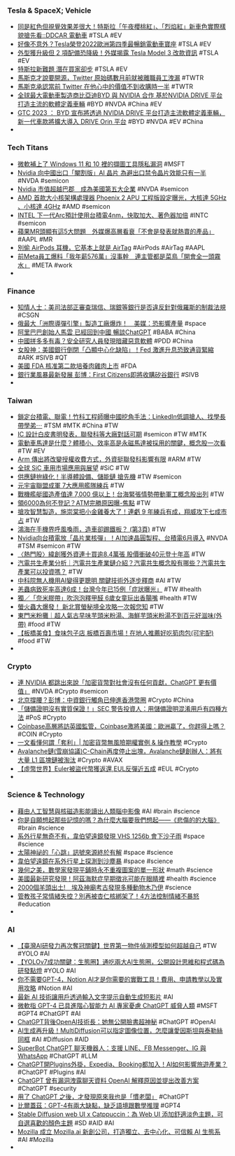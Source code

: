 ### Tesla & SpaceX; Vehicle
- [同是紅色但視覺效果差很大！特斯拉「午夜櫻桃紅」、「烈焰紅」新車色實際樣貌搶先看::DDCAR 電動車](https://www.ddcar.com.tw/article/34739) #TSLA #EV
- [好像不意外？Tesla榮登2022歐洲第四季最暢銷電動車寶座](https://autos.udn.com/autos/amp/story/7826/7055459) #TSLA #EV
- [外型獲升級但 2 項配備恐降級！外媒揭露 Tesla Model 3 改款資訊](https://auto.ltn.com.tw/amp/news/22465/) #TSLA #EV
- [特斯拉新難題 潛在買家卻步](https://www.chinatimes.com/amp/newspapers/20230326000115-260203) #TSLA #EV
- [馬斯克才說要開源，Twitter 原始碼數月前就被離職員工洩漏](https://technews.tw/2023/03/27/twitter-source-code-got-leaked-on-github-for-months/) #TWTR
- [馬斯克承認當前 Twitter 在他心中的價值不到收購時一半](https://finance.technews.tw/2023/03/26/twitter-is-worth-less-than-half-of-what-it-was-when-it-was-acquired/) #TWTR
- [全球最大電動車製造商比亞迪BYD 與 NVIDIA 合作 基於NVIDIA DRIVE 平台打造主流的軟體定義車輛](https://auto-graphic.com/nvidia-byd-2023-3-promotions/) #BYD #NVDA #China #EV
- [GTC 2023 ： BYD 宣布將透過 NVIDIA DRIVE 平台打造主流軟體定義車輛，新一代車款將擴大導入 DRIVE Orin 平台](https://www.cool3c.com/article/190935) #BYD #NVDA #EV #China
-
### Tech Titans
- [微軟補上了 Windows 11 和 10 裡的擷圖工具隱私漏洞](https://chinese.engadget.com/microsoft-releases-fix-for-windows-11-screenshot-privacy-bug-010006158.html) #MSFT
- [Nvidia 向中國出口「閹割版」AI 晶片 為避出口禁令晶片效能只有一半](https://unwire.hk/2023/03/26/nvidia-4/fun-tech/) #NVDA #semicon
- [Nvidia 市值超越巴郡　成為美國第五大企業](https://unwire.hk/2023/03/26/nvidia-chips-ai-brk/fun-tech/) #NVDA #semicon
- [AMD 首款大小核架構處理器 Phoenix 2 APU 工程版設定曝光，大核達 5GHz 、小核達 4GHz](https://www.cool3c.com/article/191198) #AMD #semicon
- [INTEL 下一代Arc預計使用台積電4nm，快取加大、著色器加倍](https://news.xfastest.com/intel/125864/intel-battlemage/) #INTC #semicon
- [蘋果MR頭顯有這5大問題　外媒爆高層看衰「不會是發表就熱賣的產品」](https://tw.nextapple.com/finance/20230327/4B4E755F75BE856B6966B70EE3097BAC) #AAPL #MR
- [別偷 AirPods 耳機，它基本上就是 AirTag](https://today.line.me/tw/v2/article/JP39LWx) #AirPods #AirTag #AAPL
- [前Meta員工爆料「我年薪576萬」沒事幹　連主管都是菜鳥「開會全一頭霧水」](https://today.line.me/tw/v2/article/5yrR03r) #META #work
-
### Finance
- [知情人士：美司法部正審查瑞信、瑞銀等銀行是否違反針對俄羅斯的制裁法規](https://m.cnyes.com/news/id/5127001) #CSGN
- [俄最大「洲際導彈引擎」製造工廠爆炸！　美媒：恐影響產量](https://today.line.me/tw/v2/article/7N05MqP) #space
- [阿里巴巴創始人馬雲 已經回到中國 暢談ChatGPT](https://news.cnyes.com/news/id/5127740) #BABA #China
- [中國拼多多有毒？安全研究人員發現暗藏惡意軟體](https://technews.tw/2023/03/27/pinduoduo/) #PDD #China
- [女股神：美國銀行倒閉「凸顯中心化缺陷」！Fed 激進升息恐致通貨緊縮](https://www.blocktempo.com/cathie-wood-says-crypto-have-become-a-safe-haven/) #ARK #SIVB #QT
- [美國 FDA 核准第二款培養肉雞肉上市](https://technews.tw/2023/03/27/second-lab-grown-chicken-product-cleared-for-human-consumption-by-u-s-regulator/) #FDA
- [銀行業風暴最新發展 彭博：First Citizens即將收購矽谷銀行](https://news.cnyes.com/news/id/5127175) #SIVB
-
### Taiwan
- [鎖定台積電、聯電！竹科工程師曝中國挖角手法：LinkedIn低調搶人、找學長帶學弟⋯](https://www.bnext.com.tw/article/74587/cn-semi-headhunt-mar-23) #TSM #MTK #China #TW
- [IC 設計白皮書明發表，聯發科等大廠對話可期](https://technews.tw/2023/03/27/ic-design-white-paper-presentation/) #semicon #TW #MTK
- [電動車馬達是什麼？體積小、效率高是永磁馬達被採用的關鍵，概念股一次看](https://www.sinotrade.com.tw/richclub/industry/電動車馬達是什麼-體積小-效率高是永磁馬達被採用的關鍵-概念股一次看-640eb372e0730b554092abf9) #TW #EV
- [Arm 傳出將改變授權收費方式，外資挺聯發科影響有限](https://technews.tw/2023/03/27/arm-is-rumored-to-change-the-licensing-fee-method/) #ARM #TW
- [全球 SiC 車用市場應用與展望](https://technews.tw/2023/03/27/sic-automotive-market-prospect/) #SiC #TW
- [供應鏈拚綠化！半導體設備、儲能鏈 搶先機](https://ctee.com.tw/news/stocks/832854.html) #TW #semicon
- [元宇宙聯盟成軍 7大應用艦隊練兵](https://ctee.com.tw/news/tech/832783.html) #TW
- [戰機艦艇國造產值達 7,000 億以上！台海緊張情勢帶動軍工概念股出列](https://technews.tw/2023/03/27/sinomach/) #TW
- [領6000為何不登記？ATM完勝原因曝-焦點](https://times.hinet.net/news/24472045) #TW
- [搶攻智慧製造，施崇棠把小金雞養大了！連虧 9 年練兵有成，翔威攻下七成市占](https://technews.tw/2023/03/27/asus-smart-manufacturing/) #TW
- [鴻海在手機界呼風喚雨，造車卻踢鐵板？ (第3頁)](https://www.mobile01.com/topicdetail.php?f=444&t=6761674&p=3) #TW
- [Nvidia向台積電放「晶片業核彈」！AI加速晶圓製程、台積電6月導入](https://www.blocktempo.com/nvidia-is-leveraging-gpus-to-build-2nm-chips/) #NVDA #TSM #semicon #TW
- [〈熱門股〉緯創獲外資連十買逾8.4萬張 股價衝破40元登十年高](https://m.cnyes.com/news/id/5126590) #TW
- [汽電共生產業分析｜汽電共生產業鏈介紹？汽電共生概念股有哪些？汽電共生產業可以投資嗎？](https://maxfinanciallife.com/產業鏈-概念股-汽電共生-熱電聯產/) #TW
- [中科院無人機用AI變得更聰明   關鍵技術外逐步釋商](https://www.cmmedia.com.tw/home/articles/39269) #AI #TW
- [恙蟲病致死率高達6成！台灣今年已15例「症狀曝光」](https://today.line.me/tw/v2/article/yzyXjWk) #TW #health
- [獨／「奈米膠帶」吹泡泡釋甲醛 6歲女童玩出香腸嘴](https://news.ebc.net.tw/news/living/360453) #health #TW
- [螢火蟲大爆發！ 新北賞螢秘境全攻略一次報您知](https://www.thehubnews.net/archives/204517) #TW
- [東門米粉攤｜超人氣古早味芋頭米粉湯、海鮮芋頭米粉湯不到百元好滋味(外帶)](https://www.girlslifeplan.com/dongmifan/) #food #TW
- [【板橋美食】食味包子店 板橋百壽市場！在地人推薦好吃筍肉包(可宅配)](https://www.mecocute.com/shiweibun/) #food #TW
-
### Crypto
- [連 NVIDIA 都跳出來說「加密貨幣對社會沒有任何貢獻，ChatGPT 更有價值」](https://www.kocpc.com.tw/archives/485913) #NVDA #Crypto #semicon
- [北京撐腰？彭博：中資銀行觸角已伸進香港幣圈](https://blockcast.it/2023/03/27/chinese-banks-started-offering-banking-services-to-hk-crypto-firms/) #Crypto #China
- [「儲備證明沒有實質保證！」SEC 警告投資人：用儲備證明混淆用戶有四種方法](https://abmedia.io/sec-warned-investors-not-to-depends-on-por) #PoS #Crypto
- [Coinbase高層將訪英國監管，Coinbase激將美國：歐洲贏了，你趕得上嗎？](https://abmedia.io/coinbase-advocate-us-to-be-crypto-friendly) #COIN #Crypto
- [一文看懂何謂「套利」| 加密貨幣無風險期權實例 & 操作教學](https://www.blocktempo.com/arbitrage-tutorial-for-retail-investors/) #Crypto
- [Avalanche鏈(雪崩協議)C-Chain再度停止出塊，Avalanche鏈創辦人：將有大量 L1 區塊鏈被淘汰](https://abmedia.io/avalanche-c-chain-temporarily-stopped) #Crypto #AVAX
- [【虛幣世界】Euler被盜代幣獲返還,EUL反彈近五成](https://m.cnyes.com/news/id/5127413) #EUL #Crypto
-
### Science & Technology
- [藉由人工智慧與核磁造影能讀出人類腦中影像](https://technews.tw/2023/03/27/images-in-the-human-brain-can-be-read-using-artificial-intelligence-and-mri/) #AI #brain #science
- [你是自願想起那些記憶的嗎？為什麼大腦要我們想起——《悲傷的的大腦》](https://pansci.asia/archives/363327) #brain #science
- [系外行星無奇不有，韋伯望遠鏡發現 VHS 1256b 會下沙子雨](https://technews.tw/2023/03/27/vhs-1256b-exoplanet-jwst/) #space #science
- [太陽神祕的「心跳」訊號來源終於有解](https://technews.tw/2023/03/26/researchers-discover-mysterious-source-of-heartbeat-like-radio-bursts-in-a-solar-fare/) #space #science
- [韋伯望遠鏡在系外行星上探測到沙塵暴](https://www.epochtimes.com/b5/23/3/25/n13957946.htm) #space #science
- [幾何之美，數學家發現平鋪時永不重複圖案的單一形狀](https://technews.tw/2023/03/25/the-hat-13-sided-shape-aperiodic-monotile/) #math #science
- [美國最新研究發現！阿茲海默症早期徵兆可能在眼睛裡](https://technews.tw/2023/03/25/alzheimers-first-signs/) #health #science
- [2000個羊頭出土!　埃及神廟考古發現多種動物木乃伊](https://tw.nextapple.com/international/20230326/F3221AEFE9DC8B9985BDF9FF8EA6EC47) #science
- [管教孩子常情緒失控？別再被杏仁核綁架了！4方法控制情緒不暴怒](https://www.leaderkid.com.tw/2023/03/09/lost-in-emotion/) #education
-
### AI
- [【臺灣AI研發力再次奪冠關鍵】世界第一物件偵測模型如何超越自己](https://www.ithome.com.tw/news/156087) #TW #YOLO #AI
- [【YOLOv7成功關鍵：生態圈】通吃兩大AI生態圈，公開設計思維和程式碼為研發點燈](https://www.ithome.com.tw/news/156088) #YOLO #AI
- [你不需要GPT-4，Notion AI才是你需要的實戰工具！費用、申請教學以及實用攻略](https://www.techbang.com/posts/104972-you-dont-need-gpt-4-you-want-most-of-the-features-notion-ai) #Notion #AI
- [最新 AI 技術讓用戶透過輸入文字提示自動生成短影片](https://www.kocpc.com.tw/archives/485714) #AI
- [微軟指 GPT-4 已具進階心智能力 AI 專家憂慮 ChatGPT 威脅人類](https://unwire.hk/2023/03/26/gpt-4/fun-tech/) #MSFT #GPT4 #ChatGPT #AI
- [ChatGPT背後OpenAI技術長：她無公開臉書超神秘](https://www.gvm.com.tw/article/101078) #ChatGPT #OpenAI
- [AI生成再升級！MultiDiffusion可以指定圖像位置，怎麼讓愛因斯坦與泰勒絲同框](https://www.bnext.com.tw/article/74589/multidiffusion-new-mar-23) #AI #Diffusion #AID
- [SuperBot ChatGPT 聊天機器人：支援 LINE、FB Messenger、IG 與 WhatsApp](https://www.kocpc.com.tw/archives/483598) #ChatGPT #LLM
- [ChatGPT開Plugins外掛，Expedia、Booking都加入！AI如何影響旅遊產業？](https://www.bnext.com.tw/article/74577/travel-industry-and-generative-ai?) #ChatGPT #Plugins #AI
- [ChatGPT 曾有漏洞洩露聊天資料 OpenAI 解釋原因並提出改善方案](https://unwire.hk/2023/03/26/openai-explain-chatgpt-fault/fun-tech/) #ChatGPT #security
- [用了 ChatGPT 之後，才發現原來我也是「慣老闆」](https://www.darencademy.com/article/view/id/17027) #ChatGPT
- [比爾蓋茲：GPT-4有兩大缺點，缺乏語境跟數學推理](https://www.businessyee.com/article/1361-Bill-Gates-on-AI-and-the-rapidly-evolving-future-of-computing/amp) #GPT4
- [Stable Diffusion web UI x Catppuccin：為 Web UI 添加舒適淡色主題，可自選喜歡的顏色主題](https://mnya.tw/cc/word/1980.html) #SD #AID #AI
- [Mozilla 成立 Mozilla.ai 新創公司，打造獨立、去中心化、可信賴 AI 生態系](https://technews.tw/2023/03/27/mozilla-launches-startup-to-home-in-on-trustworthy-ai/) #AI #Mozilla
-